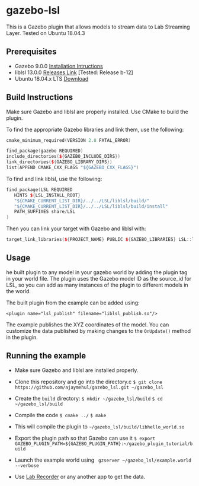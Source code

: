 # gazebo-lsl

This is a Gazebo plugin that allows models to stream data to Lab Streaming Layer.
Tested on Ubuntu  18.04.3


## Prerequisites

 - Gazebo 9.0.0 [Installation Intructions](http://gazebosim.org/tutorials?tut=install_ubuntu&cat=install)
 - liblsl 13.0.0 [Releases Link](https://github.com/sccn/liblsl/releases) [Tested: Release b-12]
 - Ubuntu 18.04.x LTS [Download](https://ubuntu.com/download/desktop)
 
## Build Instructions

Make sure Gazebo and liblsl are properly installed.  Use CMake to build the plugin. 

To find the appropriate Gazebo libraries and link them, use the following:
   ```cpp
cmake_minimum_required(VERSION 2.8 FATAL_ERROR)

find_package(gazebo REQUIRED)
include_directories(${GAZEBO_INCLUDE_DIRS})
link_directories(${GAZEBO_LIBRARY_DIRS})
list(APPEND CMAKE_CXX_FLAGS "${GAZEBO_CXX_FLAGS}")
```

To find and link liblsl, use the following:
   ```cpp
find_package(LSL REQUIRED
      HINTS ${LSL_INSTALL_ROOT}
      "${CMAKE_CURRENT_LIST_DIR}/../../LSL/liblsl/build/"
      "${CMAKE_CURRENT_LIST_DIR}/../../LSL/liblsl/build/install"
      PATH_SUFFIXES share/LSL
)
```
Then you can link your target with Gazebo and liblsl with:

   ```cpp
target_link_libraries(${PROJECT_NAME} PUBLIC ${GAZEBO_LIBRARIES} LSL::lsl)
```
    


## Usage

he built plugin to any model in your gazebo world by adding the plugin tag in your world file. The plugin uses the Gazebo model ID as the source_id for LSL, so you can add as many instances of the plugin to different models in the world.

The built plugin from the example can be added using:

    <plugin name="lsl_publish" filename="liblsl_publish.so"/>

The example publishes the XYZ coordinates of the model. You can customize the data published by making changes to the `OnUpdate()` method in the plugin.  

## Running the example

 - Make sure Gazebo and liblsl are installed properly.  
 - Clone this repository and go into the directory.c
 `$ git clone https://github.com/ajaymehul/gazebo_lsl.git ~/gazebo_lsl`
 - Create the `build` directory:
`$ mkdir ~/gazebo_lsl/build`
`$ cd ~/gazebo_lsl/build`

 - Compile the code
`$ cmake ../`
`$ make`
- This will compile the plugin to ``~/gazebo_lsl/build/libhello_world.so``
- Export the plugin path so that Gazebo can use it
`$ export GAZEBO_PLUGIN_PATH=${GAZEBO_PLUGIN_PATH}:~/gazebo_plugin_tutorial/build`
- Launch the example world using
` gzserver ~/gazebo_lsl/example.world --verbose`
- Use [Lab Recorder](https://github.com/labstreaminglayer/App-LabRecorder) or any another app to get the data.


